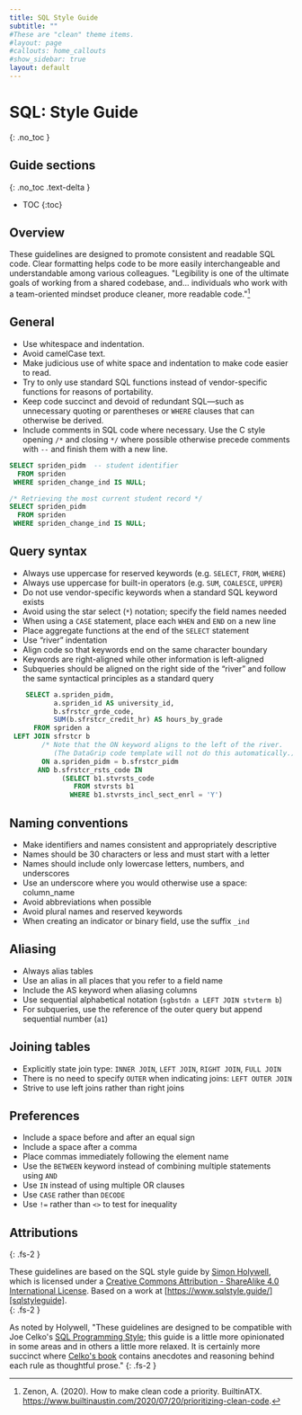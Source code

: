 ```yaml
---
title: SQL Style Guide
subtitle: ""
#These are "clean" theme items.
#layout: page
#callouts: home_callouts
#show_sidebar: true
layout: default
---
```


# SQL: Style Guide
{: .no_toc }

## Guide sections
{: .no_toc .text-delta }

- TOC
{:toc}

## Overview

These guidelines are designed to promote consistent and readable SQL code.  Clear formatting helps code to be more easily interchangeable and understandable among various colleagues.  "Legibility is one of the ultimate goals of working from a shared codebase, and... individuals who work with a team-oriented mindset produce cleaner, more readable code."[^1]

[^1]: Zenon, A.  (2020).  How to make clean code a priority.  BuiltinATX.  https://www.builtinaustin.com/2020/07/20/prioritizing-clean-code.

## General

* Use whitespace and indentation.
* Avoid camelCase text.
* Make judicious use of white space and indentation to make code easier to read.
* Try to only use standard SQL functions instead of vendor-specific functions for
  reasons of portability.
* Keep code succinct and devoid of redundant SQL—such as unnecessary quoting or
  parentheses or `WHERE` clauses that can otherwise be derived.
* Include comments in SQL code where necessary. Use the C style opening `/*` and
  closing `*/` where possible otherwise precede comments with `--` and finish
  them with a new line.

```sql
SELECT spriden_pidm  -- student identifier
  FROM spriden
 WHERE spriden_change_ind IS NULL;
```
```sql
/* Retrieving the most current student record */
SELECT spriden_pidm
  FROM spriden
 WHERE spriden_change_ind IS NULL;
```

## Query syntax

* Always use uppercase for reserved keywords (e.g. `SELECT`, `FROM`, `WHERE`)
* Always use uppercase for built-in operators (e.g. `SUM`, `COALESCE`, `UPPER`)
* Do not use vendor-specific keywords when a standard SQL keyword exists
* Avoid using the star select (`*`) notation; specify the field names needed
* When using a `CASE` statement, place each `WHEN` and `END` on a new line
* Place aggregate functions at the end of the `SELECT` statement
* Use “river” indentation
* Align code so that keywords end on the same character boundary
* Keywords are right-aligned while other information is left-aligned
* Subqueries should be aligned on the right side of the “river” and follow the same syntactical principles as a standard query

```sql
    SELECT a.spriden_pidm,
           a.spriden_id AS university_id,
           b.sfrstcr_grde_code,
           SUM(b.sfrstcr_credit_hr) AS hours_by_grade
      FROM spriden a
 LEFT JOIN sfrstcr b
        /* Note that the ON keyword aligns to the left of the river. 
           (The DataGrip code template will not do this automatically.) */ 
        ON a.spriden_pidm = b.sfrstcr_pidm
       AND b.sfrstcr_rsts_code IN
             (SELECT b1.stvrsts_code
                FROM stvrsts b1
               WHERE b1.stvrsts_incl_sect_enrl = 'Y')
```       

## Naming conventions

* Make identifiers and names consistent and appropriately descriptive
* Names should be 30 characters or less and must start with a letter
* Names should include only lowercase letters, numbers, and underscores
* Use an underscore where you would otherwise use a space: column_name
* Avoid abbreviations when possible
* Avoid plural names and reserved keywords
* When creating an indicator or binary field, use the suffix `_ind`

## Aliasing

* Always alias tables
* Use an alias in all places that you refer to a field name
* Include the AS keyword when aliasing columns
* Use sequential alphabetical notation (`sgbstdn a LEFT JOIN stvterm b`)
* For subqueries, use the reference of the outer query but append sequential number (`a1`)

## Joining tables
* Explicitly state join type: `INNER JOIN`, `LEFT JOIN`, `RIGHT JOIN`, `FULL JOIN`
* There is no need to specify `OUTER` when indicating joins: `LEFT OUTER JOIN`
* Strive to use left joins rather than right joins

## Preferences

* Include a space before and after an equal sign
* Include a space after a comma
* Place commas immediately following the element name
* Use the `BETWEEN` keyword instead of combining multiple statements using `AND`
* Use `IN` instead of using multiple OR clauses
* Use `CASE` rather than `DECODE`
* Use `!=` rather than `<>` to test for inequality


## Attributions
{: .fs-2 }

These guidelines are based on the SQL style guide by [Simon Holywell][simon], which is licensed under a [Creative Commons Attribution - ShareAlike 4.0 International License][licence].  Based on a work at [https://www.sqlstyle.guide/][sqlstyleguide].  
{: .fs-2 }

As noted by Holywell, "These guidelines are designed to be compatible with Joe Celko's [SQL Programming Style][celko]; this guide is a little more opinionated in some areas and in others a little more relaxed. It is certainly more succinct where [Celko's book][celko] contains anecdotes and reasoning behind each rule as thoughtful prose."
{: .fs-2 }


[simon]: https://www.simonholywell.com/?utm_source=sqlstyle.guide&utm_medium=link&utm_campaign=md-document
    "SimonHolywell.com"
[celko]: https://www.amazon.com/gp/product/0120887975/ref=as_li_ss_tl?ie=UTF8&linkCode=ll1&tag=treffynnon-20&linkId=9c88eac8cd420e979675c815771313d5
    "Joe Celko's SQL Programming Style (The Morgan Kaufmann Series in Data Management Systems)"
[sqlstyleguide]: https://www.sqlstyle.guide/
    "SQL style guide by Simon Holywell"
[licence]: https://creativecommons.org/licenses/by-sa/4.0/
    "Creative Commons Attribution-ShareAlike 4.0 International License"